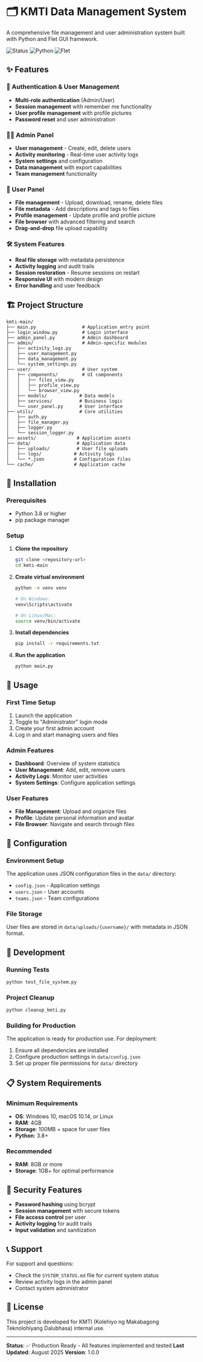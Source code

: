 # 🗂️ KMTI Data Management System

A comprehensive file management and user administration system built with Python and Flet GUI framework.

![Status](https://img.shields.io/badge/Status-Production%20Ready-green)
![Python](https://img.shields.io/badge/Python-3.8+-blue)
![Flet](https://img.shields.io/badge/Flet-0.28.3-orange)

## ✨ Features

### 🔐 Authentication & User Management
- **Multi-role authentication** (Admin/User)
- **Session management** with remember me functionality
- **User profile management** with profile pictures
- **Password reset** and user administration

### 👨‍💼 Admin Panel
- **User management** - Create, edit, delete users
- **Activity monitoring** - Real-time user activity logs
- **System settings** and configuration
- **Data management** with export capabilities
- **Team management** functionality

### 👤 User Panel
- **File management** - Upload, download, rename, delete files
- **File metadata** - Add descriptions and tags to files
- **Profile management** - Update profile and profile picture
- **File browser** with advanced filtering and search
- **Drag-and-drop** file upload capability

### 🛠️ System Features
- **Real file storage** with metadata persistence
- **Activity logging** and audit trails
- **Session restoration** - Resume sessions on restart
- **Responsive UI** with modern design
- **Error handling** and user feedback

## 🏗️ Project Structure

```
kmti-main/
├── main.py                 # Application entry point
├── login_window.py         # Login interface
├── admin_panel.py          # Admin dashboard
├── admin/                  # Admin-specific modules
│   ├── activity_logs.py
│   ├── user_management.py
│   ├── data_management.py
│   └── system_settings.py
├── user/                   # User system
│   ├── components/         # UI components
│   │   ├── files_view.py
│   │   ├── profile_view.py
│   │   └── browser_view.py
│   ├── models/            # Data models
│   ├── services/          # Business logic
│   └── user_panel.py      # User interface
├── utils/                 # Core utilities
│   ├── auth.py
│   ├── file_manager.py
│   ├── logger.py
│   └── session_logger.py
├── assets/               # Application assets
├── data/                 # Application data
│   ├── uploads/          # User file uploads
│   ├── logs/            # Activity logs
│   └── *.json           # Configuration files
└── cache/               # Application cache
```

## 🚀 Installation

### Prerequisites
- Python 3.8 or higher
- pip package manager

### Setup
1. **Clone the repository**
   ```bash
   git clone <repository-url>
   cd kmti-main
   ```

2. **Create virtual environment**
   ```bash
   python -m venv venv
   
   # On Windows:
   venv\Scripts\activate
   
   # On Linux/Mac:
   source venv/bin/activate
   ```

3. **Install dependencies**
   ```bash
   pip install -r requirements.txt
   ```

4. **Run the application**
   ```bash
   python main.py
   ```

## 📱 Usage

### First Time Setup
1. Launch the application
2. Toggle to "Administrator" login mode
3. Create your first admin account
4. Log in and start managing users and files

### Admin Features
- **Dashboard**: Overview of system statistics
- **User Management**: Add, edit, remove users
- **Activity Logs**: Monitor user activities
- **System Settings**: Configure application settings

### User Features
- **File Management**: Upload and organize files
- **Profile**: Update personal information and avatar
- **File Browser**: Navigate and search through files

## 🔧 Configuration

### Environment Setup
The application uses JSON configuration files in the `data/` directory:
- `config.json` - Application settings
- `users.json` - User accounts
- `teams.json` - Team configurations

### File Storage
User files are stored in `data/uploads/{username}/` with metadata in JSON format.

## 🧪 Development

### Running Tests
```bash
python test_file_system.py
```

### Project Cleanup
```bash
python cleanup_kmti.py
```

### Building for Production
The application is ready for production use. For deployment:
1. Ensure all dependencies are installed
2. Configure production settings in `data/config.json`
3. Set up proper file permissions for `data/` directory

## 📋 System Requirements

### Minimum Requirements
- **OS**: Windows 10, macOS 10.14, or Linux
- **RAM**: 4GB
- **Storage**: 100MB + space for user files
- **Python**: 3.8+

### Recommended
- **RAM**: 8GB or more
- **Storage**: 1GB+ for optimal performance

## 🔐 Security Features

- **Password hashing** using bcrypt
- **Session management** with secure tokens
- **File access control** per user
- **Activity logging** for audit trails
- **Input validation** and sanitization

## 📞 Support

For support and questions:
- Check the `SYSTEM_STATUS.md` file for current system status
- Review activity logs in the admin panel
- Contact system administrator

## 📄 License

This project is developed for KMTI (Kolehiyo ng Makabagong Teknolohiyang Dalubhasa) internal use.

---

**Status**: ✅ Production Ready - All features implemented and tested
**Last Updated**: August 2025
**Version**: 1.0.0
